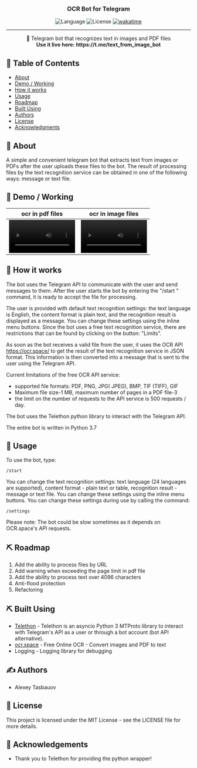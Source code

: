<h3 align="center">OCR Bot for Telegram</h3>

<div align="center">

![Language](https://img.shields.io/badge/Python-3.7-blue.svg)
![License](https://img.shields.io/badge/license-MIT-blue.svg)
[![wakatime](https://wakatime.com/badge/github/alexdali/py_ocr_bot.svg)](https://wakatime.com/badge/github/alexdali/py_ocr_bot)
</div>


---

<p align="center"> 🤖 Telegram bot that recognizes text in images and PDF files
    <br>
   <b>Use it live here: https://t.me/text_from_image_bot</b>
</p>

## 📝 Table of Contents
+ [About](#about)
+ [Demo / Working](#demo)
+ [How it works](#working)
+ [Usage](#usage)
+ [Roadmap](#roadmap)
+ [Built Using](#built_using)
+ [Authors](#authors)
+ [License](#license)
+ [Acknowledgments](#acknowledgement)

## 🧐 About <a name = "about"></a>
A simple and convenient telegram bot that extracts text from images or PDFs after the user uploads these files to the bot. The result of processing files by the text recognition service can be obtained in one of the following ways: message or text file.

## 🎥 Demo / Working <a name = "demo"></a>

ocr in pdf files | ocr in image files
:-: | :-:
<video src='https://user-images.githubusercontent.com/7926403/135529546-12eee5bb-6bbd-41d7-b78a-1ed829f6abe1.mp4' width=180/> | <video src='https://user-images.githubusercontent.com/7926403/135530178-6d61cbad-1a04-419f-9083-1762f3846c0c.mp4' width=180/>


[//]: # "https://user-images.githubusercontent.com/7926403/135529546-12eee5bb-6bbd-41d7-b78a-1ed829f6abe1.mp4"

[//]: # "https://user-images.githubusercontent.com/7926403/135530178-6d61cbad-1a04-419f-9083-1762f3846c0c.mp4"



## 💭 How it works <a name = "working"></a>

The bot uses the Telegram API to communicate with the user and send messages to them. After the user starts the bot by entering the "/start " command, it is ready to accept the file for processing.

The user is provided with default text recognition settings: the text language is English, the content format is plain text, and the recognition result is displayed as a message. You can change these settings using the inline menu buttons. Since the bot uses a free text recognition service, there are restrictions that can be found by clicking on the button: "Limits".

As soon as the bot receives a valid file from the user, it uses the OCR API https://ocr.space/ to get the result of the text recognition service in JSON format. This information is then converted into a message that is sent to the user using the Telegram API.

Current limitations of the free OCR API service:
- supported file formats: PDF, PNG, JPG( JPEG), BMP, TIF (TIFF), GIF
- Maximum file size-1 MB, maximum number of pages in a PDF file-3
- the limit on the number of requests to the API service is 500 requests / day.

The bot uses the Telethon python library to interact with the Telegram API.

The entire bot is written in Python 3.7

## 🎈 Usage <a name = "usage"></a>

To use the bot, type:
```
/start
```
You can change the text recognition settings: text language (24 languages are supported), content format - plain text or table, recognition result - message or text file. You can change these settings using the inline menu buttons.
You can change these settings during use by calling the command: 
```
/settings
```

Please note: The bot could be slow sometimes as it depends on OCR.space's API requests.

## ⛏️ Roadmap <a name = "roadmap"></a>
1. Add the ability to process files by URL
2. Add warning when exceeding the page limit in pdf file
3. Add the ability to process text over 4096 characters
4. Anti-flood protection
5. Refactoring

## ⛏️ Built Using <a name = "built_using"></a>
+ [Telethon](https://github.com/LonamiWebs/Telethon) - Telethon is an asyncio Python 3 MTProto library to interact with Telegram's API as a user or through a bot account (bot API alternative).
+ [ocr.space](https://ocr.space/) - Free Online OCR - Convert images and PDF to text
+ Logging - Logging library for debugging

## ✍️ Authors <a name = "authors"></a>
+ Alexey Tasbauov

## 📗 License <a name = "license"></a>
This project is licensed under the MIT License - see the LICENSE file for more details.

## 🎉 Acknowledgements <a name = "acknowledgement"></a>
+ Thank you to Telethon for providing the python wrapper!
